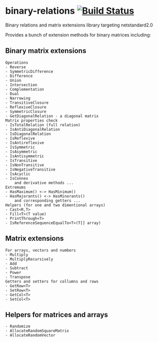 # binary-relations [![Build Status](https://travis-ci.com/MaxRev-Dev/binary-relations.svg?token=K65jepPpym4puMzHhp9H&branch=master)](https://travis-ci.com/MaxRev-Dev/binary-relations)
Binary relations and matrix extensions library targeting netstandard2.0

Provides a bunch of extension methods for binary matrices including: 

## Binary matrix extensions
	Operations
	- Reverse
	- SymmetricDifference
	- Difference
	- Union
	- Intersection
	- Complementation
	- Dual
	- Narrowing
	- TransitiveClosure
	- ReflexiveClosure
	- SymmetricClosure
	- GetDiagonalRelation - a diagonal matrix 
	Matrix properties check
	- IsTotalRelation (full relation)
	- IsAntiDiagonalRelation
	- IsDiagonalRelation
	- IsReflexive
	- IsAntireflexive
	- IsSymmetric
	- IsAsymmetric
	- IsAntisymmetric
	- IsTransitive
	- IsNonTransitive
	- IsNegativeTransitive
	- IsAcyclic
	- IsConnex
		and derivative methods ...
	Extremums
	- HasMaximum() <-> HasMinimum()
	- HasMajorants() <-> HasMinorants()
		and corresponding getters ...  
	Helpers (for one and two dimentional arrays)
	- Cast<R,T>
	- Fill<T>(T value)
	- PrintThrough<T>
	- IsReferenceSequenceEqualTo<T>(T[] array)

## Matrix extensions 
	For arrays, vectors and numbers
	- Multiply
	- MultiplyRecursively
	- Add
	- Subtract
	- Power
	- Transpose
	Getters and setters for collumns and rows
	- GetRow<T>
	- SetRow<T>
	- GetCol<T>
	- SetCol<T>

## Helpers for matrices and arrays
	- Randomize
	- AllocateRandomSquareMatrix
	- AllocateRandomVector
